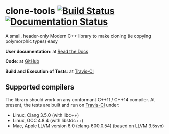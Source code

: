 # clone-tools [![Build Status](https://travis-ci.org/tonyelewis/clone-tools.svg?branch=master)](https://travis-ci.org/tonyelewis/clone-tools) [![Documentation Status](https://readthedocs.org/projects/clone-tools/badge/?version=latest)](http://clone-tools.readthedocs.io/en/latest/?badge=latest)

A small, header-only Modern C++ library to make cloning (ie copying polymorphic types) easy

**User documentation**: at [Read the Docs](http://clone-tools.readthedocs.io/en/latest/ "The CATH Tools user documentation at Read the Docs")

**Code**: at [GitHub](https://github.com/tonyelewis/clone-tools "The clone-tools GitHub respository")

**Build and Execution of Tests**: at [Travis-CI](https://travis-ci.org/tonyelewis/clone-tools "The clone-tools Travis-CI builds")

Supported compilers
-------------------

The library should work on any conformant C++11 / C++14 compiler. At present, the tests are built and run on [Travis-CI](https://travis-ci.org/tonyelewis/clone-tools "The clone-tools Travis-CI builds") under:

 * Linux, Clang 3.5.0 (with libc++)
 * Linux, GCC 4.8.4 (with libstdc++)
 * Mac, Apple LLVM version 6.0 (clang-600.0.54) (based on LLVM 3.5svn)
